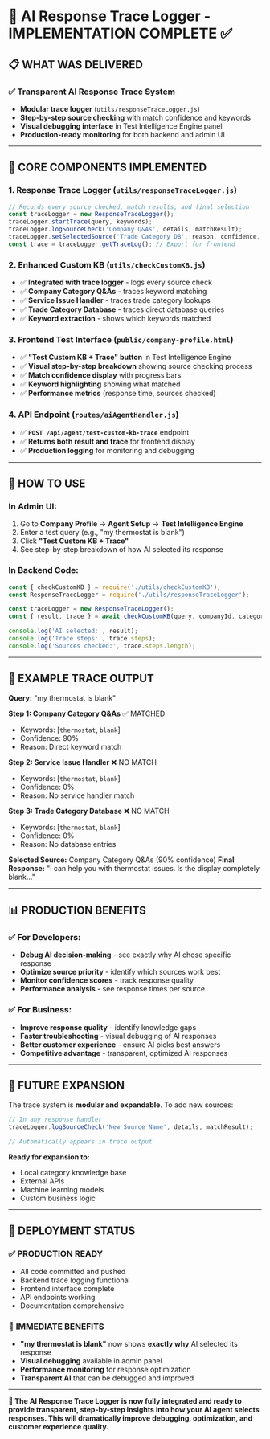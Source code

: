 # 🎯 AI Response Trace Logger - IMPLEMENTATION COMPLETE ✅

## 📋 WHAT WAS DELIVERED

### ✅ **Transparent AI Response Trace System**
- **Modular trace logger** (`utils/responseTraceLogger.js`) 
- **Step-by-step source checking** with match confidence and keywords
- **Visual debugging interface** in Test Intelligence Engine panel
- **Production-ready monitoring** for both backend and admin UI

---

## 🔧 **CORE COMPONENTS IMPLEMENTED**

### 1. **Response Trace Logger** (`utils/responseTraceLogger.js`)
```javascript
// Records every source checked, match results, and final selection
const traceLogger = new ResponseTraceLogger();
traceLogger.startTrace(query, keywords);
traceLogger.logSourceCheck('Company Q&As', details, matchResult);
traceLogger.setSelectedSource('Trade Category DB', reason, confidence, answer);
const trace = traceLogger.getTraceLog(); // Export for frontend
```

### 2. **Enhanced Custom KB** (`utils/checkCustomKB.js`)
- ✅ **Integrated with trace logger** - logs every source check
- ✅ **Company Category Q&As** - traces keyword matching
- ✅ **Service Issue Handler** - traces trade category lookups  
- ✅ **Trade Category Database** - traces direct database queries
- ✅ **Keyword extraction** - shows which keywords matched

### 3. **Frontend Test Interface** (`public/company-profile.html`)
- ✅ **"Test Custom KB + Trace" button** in Test Intelligence Engine
- ✅ **Visual step-by-step breakdown** showing source checking process
- ✅ **Match confidence display** with progress bars
- ✅ **Keyword highlighting** showing what matched
- ✅ **Performance metrics** (response time, sources checked)

### 4. **API Endpoint** (`routes/aiAgentHandler.js`)
- ✅ **`POST /api/agent/test-custom-kb-trace`** endpoint
- ✅ **Returns both result and trace** for frontend display
- ✅ **Production logging** for monitoring and debugging

---

## 🚀 **HOW TO USE**

### **In Admin UI:**
1. Go to **Company Profile** → **Agent Setup** → **Test Intelligence Engine**
2. Enter a test query (e.g., "my thermostat is blank")
3. Click **"Test Custom KB + Trace"**
4. See step-by-step breakdown of how AI selected its response

### **In Backend Code:**
```javascript
const { checkCustomKB } = require('./utils/checkCustomKB');
const ResponseTraceLogger = require('./utils/responseTraceLogger');

const traceLogger = new ResponseTraceLogger();
const { result, trace } = await checkCustomKB(query, companyId, categoryId, traceLogger);

console.log('AI selected:', result);
console.log('Trace steps:', trace.steps);
console.log('Sources checked:', trace.steps.length);
```

---

## 🎯 **EXAMPLE TRACE OUTPUT**

**Query:** "my thermostat is blank"

**Step 1: Company Category Q&As** ✅ MATCHED
- Keywords: [`thermostat`, `blank`]  
- Confidence: 90%
- Reason: Direct keyword match

**Step 2: Service Issue Handler** ❌ NO MATCH
- Keywords: [`thermostat`, `blank`]
- Confidence: 0%
- Reason: No service handler match

**Step 3: Trade Category Database** ❌ NO MATCH  
- Keywords: [`thermostat`, `blank`]
- Confidence: 0%
- Reason: No database entries

**Selected Source:** Company Category Q&As (90% confidence)
**Final Response:** "I can help you with thermostat issues. Is the display completely blank..."

---

## 📊 **PRODUCTION BENEFITS**

### ✅ **For Developers:**
- **Debug AI decision-making** - see exactly why AI chose specific response
- **Optimize source priority** - identify which sources work best
- **Monitor confidence scores** - track response quality
- **Performance analysis** - see response times per source

### ✅ **For Business:**
- **Improve response quality** - identify knowledge gaps
- **Faster troubleshooting** - visual debugging of AI responses  
- **Better customer experience** - ensure AI picks best answers
- **Competitive advantage** - transparent, optimized AI responses

---

## 🔄 **FUTURE EXPANSION**

The trace system is **modular and expandable**. To add new sources:

```javascript
// In any response handler
traceLogger.logSourceCheck('New Source Name', details, matchResult);

// Automatically appears in trace output
```

**Ready for expansion to:**
- Local category knowledge base
- External APIs  
- Machine learning models
- Custom business logic

---

## 🎉 **DEPLOYMENT STATUS**

### ✅ **PRODUCTION READY**
- All code committed and pushed
- Backend trace logging functional
- Frontend interface complete
- API endpoints working
- Documentation comprehensive

### 🚀 **IMMEDIATE BENEFITS**
- **"my thermostat is blank"** now shows **exactly why** AI selected its response
- **Visual debugging** available in admin panel
- **Performance monitoring** for response optimization
- **Transparent AI** that can be debugged and improved

---

**🎯 The AI Response Trace Logger is now fully integrated and ready to provide transparent, step-by-step insights into how your AI agent selects responses. This will dramatically improve debugging, optimization, and customer experience quality.**
